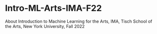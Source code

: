 # Intro-ML-Arts-IMA-F22
About Introduction to Machine Learning for the Arts, IMA, Tisch School of the Arts, New York University, Fall 2022
